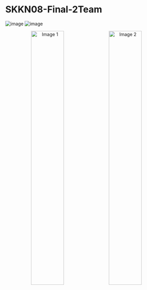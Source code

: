 # SKKN08-Final-2Team

![image](https://github.com/user-attachments/assets/2a974d74-01e5-4c5e-ba57-35a66fb382f0)
![image](https://github.com/user-attachments/assets/e9c5f71a-9481-4dcf-a47d-269a9631754d)

<p align="center">
  <img src="https://github.com/user-attachments/assets/2a974d74-01e5-4c5e-ba57-35a66fb382f0" alt="Image 1" width="45%" />
  &nbsp;&nbsp;
  <img src="https://github.com/user-attachments/assets/e9c5f71a-9481-4dcf-a47d-269a9631754d" alt="Image 2" width="45%" />
</p>
